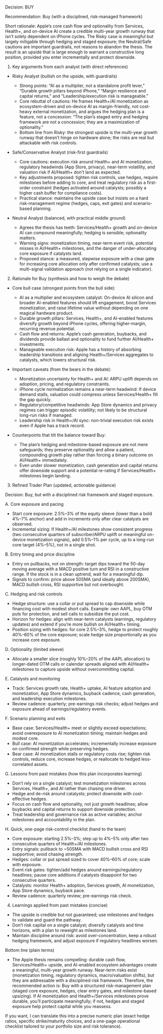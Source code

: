 Decision: BUY

Recommendation: Buy (with a disciplined, risk-managed framework)

Short rationale: Apple’s core cash flow and optionality from Services, Health+, and on-device AI create a credible multi-year growth runway that isn’t solely dependent on iPhone cycles. The Risky case is meaningful but largely mitigable through hedging and staged exposure; the Neutral/Safe cautions are important guardrails, not reasons to abandon the thesis. The result is an upside that is large enough to warrant a constructive long position, provided you enter incrementally and protect downside.

1) Key arguments from each analyst (with direct references)

- Risky Analyst (bullish on the upside, with guardrails)
  - Strong points: “AI as a multiplier, not a standalone profit lever,” “Durable growth pillars beyond iPhone,” “Margin resilience and capital returns,” and “Leadership/execution risk is manageable.”
  - Core rebuttal of cautions: He frames Health+/AI monetization as ecosystem-driven and on-device AI as margin-friendly, not cost-heavy external monetization, and argues the hedging plan is a feature, not a concession: “The plan’s staged entry and hedging framework are not a concession; they are a maximization of optionality.”
  - Bottom line from Risky: the strongest upside is the multi-year growth runway that doesn’t hinge on hardware alone; the risks are real but attackable with risk controls.

- Safe/Conservative Analyst (risk-first guardrails)
  - Core cautions: execution risk around Health+ and AI monetization, regulatory headwinds (App Store, privacy), near-term volatility, and valuation risk if AI/Health+ don’t land as expected.
  - Key adjustments proposed: tighten risk controls, use hedges, require milestones before adding to core, and treat regulatory risk as a first-order constraint (hedges activated around catalysts; possibly a higher cash buffer for compliance costs).
  - Practical stance: maintains the upside case but insists on a hard risk-management regime (hedges, caps, exit gates) and scenario-based planning.

- Neutral Analyst (balanced, with practical middle ground)
  - Agrees the thesis has teeth: Services/Health+ growth and on-device AI can compound meaningfully; hedging is sensible; optionality matters.
  - Warning signs: monetization timing, near-term event risk, potential misses in AI/Health+ milestones, and the danger of under-allocating core exposure if catalysts land.
  - Proposed stance: a measured, stepwise exposure with a clear gate for increasing core allocation only after confirmed catalysts; use a multi-signal validation approach (not relying on a single indicator).

2) Rationale for Buy (synthesis and how to weigh the debate)

- Core bull case (strongest points from the bull side):
  - AI as a multiplier and ecosystem catalyst: On-device AI silicon and broader AI-enabled features should lift engagement, boost Services monetization, and raise lifetime value without depending on one magical hardware product.
  - Durable growth pillars: Services, Health+, and AI-enabled features diversify growth beyond iPhone cycles, offering higher-margin, recurring revenue potential.
  - Cash flow and returns: Apple’s cash generation, buybacks, and dividends provide ballast and optionality to fund further AI/Health+ investments.
  - Manageable execution risk: Apple has a history of absorbing leadership transitions and aligning Health+/Services aggregates to catalysts, which lowers structural risk.

- Important caveats (from the bears in the debate):
  - Monetization uncertainty for Health+ and AI: ARPU uplift depends on adoption, pricing, and regulatory constraints.
  - iPhone cycle normalization remains a near-term headwind: If device demand stalls, valuation could compress unless Services/Health+ fill the gap quickly.
  - Regulatory/competitive headwinds: App Store dynamics and privacy regimes can trigger episodic volatility; not likely to be structural long-run risks if managed.
  - Leadership risk in Health+/AI sync: non-trivial execution risk exists even if Apple has a track record.

- Counterpoints that tilt the balance toward Buy:
  - The plan’s hedging and milestone-based exposure are not mere safeguards; they preserve optionality and allow a patient, compounding growth play rather than forcing a binary outcome on AI/Health+ immediately.
  - Even under slower monetization, cash generation and capital returns offer downside support and a potential re-rating if Services/Health+ milestones begin landing.

3) Refined Trader Plan (updated, actionable guidance)

Decision: Buy, but with a disciplined risk framework and staged exposure.

A. Core exposure and pacing
- Start core exposure: 2.5%–3% of the equity sleeve (lower than a bold 4%–7% anchor) and add in increments only after clear catalysts are observed.
- Incremental sizing: If Health+/AI milestones show consistent progress (two consecutive quarters of subscriber/ARPU uplift or meaningful on-device monetization signals), add 0.5%–1% per cycle, up to a long-run core target (4%–5%), not in a single shot.

B. Entry timing and price discipline
- Entry on pullbacks, not on strength: target dips toward the 50-day moving average with a MACD positive turn and RSI in a constructive range. If the stock is in a clean uptrend, wait for a meaningful dip.
- Signals to confirm: price above 50SMA (and ideally above 200SMA), MACD bullish cross, RSI supportive but not overbought.

C. Hedging and risk controls
- Hedge structure: use a collar or put spread to cap downside while financing cost with modest short calls. Example: own AAPL, buy OTM puts for protection, and sell calls to subsidize the put cost.
- Horizon for hedges: align with near-term catalysts (earnings, regulatory updates) and extend if you’re more bullish on AI/Health+ timing.
- Position sizing with hedges: for core 2.5%–3%, hedge to protect roughly 40%–60% of the core exposure; scale hedge size proportionally as you increase core exposure.

D. Optionality (limited sleeve)
- Allocate a smaller slice (roughly 10%–20% of the AAPL allocation) to longer-dated OTM calls or calendar spreads aligned with AI/Health+ milestones to capture upside without overcommitting capital.

E. Catalysts and monitoring
- Track: Services growth rate, Health+ uptake, AI feature adoption and monetization, App Store dynamics, buyback cadence, cash generation, and leadership execution milestones.
- Review cadence: quarterly; pre-earnings risk checks; adjust hedges and exposure ahead of earnings/regulatory events.

F. Scenario planning and exits
- Base case: Services/Health+ meet or slightly exceed expectations; avoid overexposure to AI monetization timing; maintain hedges and modest core.
- Bull case: AI monetization accelerates; incrementally increase exposure on confirmed strength while preserving hedges.
- Bear case: AI monetization stalls or regulatory costs rise; tighten risk controls, reduce core, increase hedges, or reallocate to hedged less-correlated assets.

G. Lessons from past mistakes (how this plan incorporates learning)
- Don’t rely on a single catalyst; test monetization milestones across Services, Health+, and AI rather than chasing one driver.
- Hedge and de-risk around catalysts; protect downside with cost-effective hedges.
- Focus on cash flow and optionality, not just growth headlines; allow buybacks and capital returns to support downside protection.
- Treat leadership and governance risk as active variables; anchor milestones and accountability in the plan.

H. Quick, one-page risk-control checklist (hand to the team)
- Core exposure: starting 2.5%–3%; step up to 4%–5% only after two consecutive quarters of Health+/AI milestones.
- Entry signals: pullback to ~50SMA with MACD bullish cross and RSI supportive; avoid chasing strength.
- Hedges: collar or put spread sized to cover 40%–60% of core; scale with exposure.
- Event risk gates: tighten/add hedges around earnings/regulatory headlines; pause core additions if catalysts disappoint for two consecutive quarters.
- Catalysts: monitor Health+ adoption, Services growth, AI monetization, App Store dynamics, buyback pace.
- Review cadence: quarterly review; pre-earnings risk check.

4) Learnings applied from past mistakes (concise)
- The upside is credible but not guaranteed; use milestones and hedges to validate and guard the pathway.
- Don’t risk capital on a single catalyst; diversify catalysts and time horizons, with a plan to reweight as milestones land.
- Maintain discipline around risk: avoid over-concentration, keep a robust hedging framework, and adjust exposure if regulatory headlines worsen.

Bottom line (plain terms)
- The Apple thesis remains compelling: durable cash flow, Services/Health+ upside, and AI-enabled ecosystem advantages create a meaningful, multi-year growth runway. Near-term risks exist (monetization timing, regulatory dynamics, macro/valuation shifts), but they are addressable with a disciplined risk framework. Therefore, the recommended action is: Buy with a structured risk-management plan (staged core exposure, hedges, clear entry gates, and milestone-based upsizing). If AI monetization and Health+/Services milestones prove durable, you’ll participate meaningfully; if not, hedges and staged exposure help protect capital while you reassess.

If you want, I can translate this into a precise numeric plan (exact hedge ratios, specific strike/maturity choices, and a one-page operational checklist tailored to your portfolio size and risk tolerance).